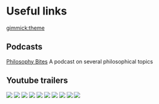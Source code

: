 # Useful links

[gimmick:theme](united)

## Podcasts
[Philosophy Bites](http://philosophybites.com/340-bites-interviews-arranged-by-theme.html) 
A podcast on several philosophical topics

## Youtube trailers
<a href="https://www.youtube.com/watch?v=WFMLGEHdIjE"> <img src="img/total_recall%201990%20.jpg"></a>
<a href="https://www.youtube.com/watch?v=m8e-FF8MsqU"> <img src="img/matrix.jpg"></a>
<a href="https://www.youtube.com/watch?v=c3gI9ms8Fdc"> <img src="img/Trumanshow.jpg"></a>
<a href="https://www.youtube.com/watch?v=0vS0E9bBSL0"> <img src="img/memento%20.jpg"></a>
<a href="https://www.youtube.com/watch?v=KPcZHjKJBnE"> <img src="img/bladerunner.jpg"></a>
<a href="https://www.youtube.com/watch?v=lG7DGMgfOb8"> <img src="img/minorityreport.jpg"></a>
<a href="https://www.youtube.com/watch?v=zSWdZVtXT7E"> <img src="img/interstellar.jpg"></a>
<a href="https://www.youtube.com/watch?v=6anMLFwHFqs">  <img src="img/jettee.jpg"></a>
<a href="https://www.youtube.com/watch?v=SD5oMxbMcHM"> <img src="img/actfokilling.jpg"></a>
<a href="https://www.youtube.com/watch?v=BpzVFdDeWyo"> <img src="img/gattaca.jpg"></a>